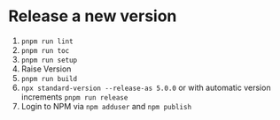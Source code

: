 # Release a new version

1. `pnpm run lint`
1. `pnpm run toc`
1. `pnpm run setup`
1. Raise Version
1. `pnpm run build`
1. `npx standard-version --release-as 5.0.0` or with automatic version increments `pnpm run release`
1. Login to NPM via `npm adduser` and `npm publish`

